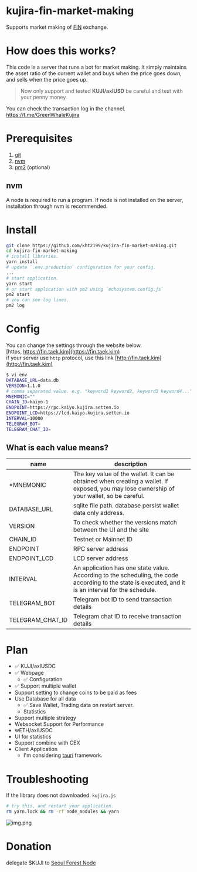 # kujira-fin-market-making
Supports market making of [FIN](https://fin.kujira.app/) exchange.

# How does this works?
This code is a server that runs a bot for market making. 
It simply maintains the asset ratio of the current wallet and buys when the price goes down,
and sells when the price goes up.  

> Now only support and tested **KUJI/axlUSD** be careful and test with your penny money. 

You can check the transaction log in the channel.
https://t.me/GreenWhaleKujira

# Prerequisites
1. [git](https://git-scm.com/downloads)
2. [nvm](https://github.com/nvm-sh/nvm#installing-and-updating)
3. [pm2](https://www.npmjs.com/package/pm2) (optional)

## nvm
A node is required to run a program. 
If node is not installed on the server, installation through nvm is recommended.

# Install
```bash
git clone https://github.com/kht2199/kujira-fin-market-making.git
cd kujira-fin-market-making
# install libraries.
yarn install
# update `.env.production` configuration for your config.
...
# start application.
yarn start
# or start application with pm2 using `echosystem.config.js`
pm2 start
# you can see log lines.
pm2 log
```

# Config
You can change the settings through the website below.   
[https, https://fin.taek.kim](https://fin.taek.kim)  
if your server use `http` protocol, use this link [http://fin.taek.kim](http://fin.taek.kim)
```bash
$ vi env
DATABASE_URL=data.db
VERSION=1.1.0
# comma separated value. e.g. "keyword1 keyword2, keyword3 keyword4..."
MNEMONIC=""
CHAIN_ID=kaiyo-1
ENDPOINT=https://rpc.kaiyo.kujira.setten.io
ENDPOINT_LCD=https://lcd.kaiyo.kujira.setten.io
INTERVAL=10000
TELEGRAM_BOT=
TELEGRAM_CHAT_ID=
```

## What is each value means?
| name             | description                                                                                                                                           |
|------------------|-------------------------------------------------------------------------------------------------------------------------------------------------------|
| *MNEMONIC        | The key value of the wallet. It can be obtained when creating a wallet. If exposed, you may lose ownership of your wallet, so be careful.             |
| DATABASE_URL     | sqlite file path. database persist wallet data only address.                                                                                          |
| VERSION          | To check whether the versions match between the UI and the site                                                                                       |
| CHAIN_ID         | Testnet or Mainnet ID                                                                                                                                 |
| ENDPOINT         | RPC server address                                                                                                                                    |
| ENDPOINT_LCD     | LCD server address                                                                                                                                    |
| INTERVAL         | An application has one state value. According to the scheduling, the code according to the state is executed, and it is an interval for the schedule. |
| TELEGRAM_BOT     | Telegram bot ID to send transaction details                                                                                                           |
| TELEGRAM_CHAT_ID | Telegram chat ID to receive transaction details                                                                                                       |

# Plan
- ✅ KUJI/axlUSDC
- ✅ Webpage
  - ✅ Configuration
- ✅ Support multiple wallet
- Support setting to change coins to be paid as fees
- Use Database for all data
  - ✅ Save Wallet, Trading data on restart server.
  - Statistics
- Support multiple strategy
- Websocket Support for Performance
- wETH/axlUSDC
- UI for statistics
- Support combine with CEX
- Client Application
  - I'm considering [tauri](https://tauri.app/) framework.

# Troubleshooting
If the library does not downloaded. `kujira.js`
```bash
# try this, and restart your application.
rm yarn.lock && rm -rf node_modules && yarn
```
![img.png](https://cdn.discordapp.com/attachments/1001151256863191071/1001416928721641593/Screenshot_2022-07-26_at_5.12.21_PM.png)


# Donation
delegate $KUJI to [Seoul Forest Node](https://blue.kujira.app/stake/kujiravaloper1ewcnz9w06u0xpqh9varg87rwnu4hy763uuxz6t)  
